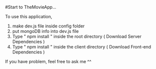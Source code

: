 #Start to TheMovieApp...

To use this application, 

1. make dev.js file inside config folder 
2. put mongoDB info into dev.js file 
3. Type " npm install " inside the root directory  ( Download Server Dependencies ) 
4. Type " npm install " inside the client directory ( Download Front-end Dependencies )


If you have problem, feel free to ask me ^^ 